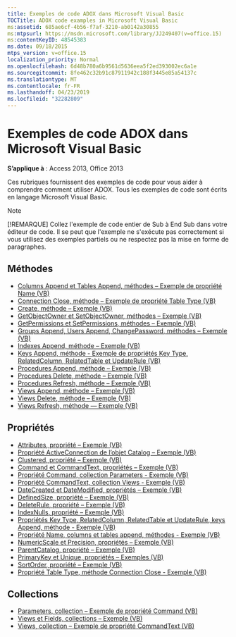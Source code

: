 ```yaml
---
title: Exemples de code ADOX dans Microsoft Visual Basic
TOCTitle: ADOX code examples in Microsoft Visual Basic
ms:assetid: 685ae6cf-4b56-f7af-3210-ab0142a30855
ms:mtpsurl: https://msdn.microsoft.com/library/JJ249407(v=office.15)
ms:contentKeyID: 48545383
ms.date: 09/18/2015
mtps_version: v=office.15
localization_priority: Normal
ms.openlocfilehash: 6d48b780a6b9561d5636eea5f2ed393002ec6a1e
ms.sourcegitcommit: 8fe462c32b91c87911942c188f3445e85a54137c
ms.translationtype: MT
ms.contentlocale: fr-FR
ms.lasthandoff: 04/23/2019
ms.locfileid: "32282809"
---
```

# <a name="adox-code-examples-in-microsoft-visual-basic"></a>Exemples de code ADOX dans Microsoft Visual Basic

**S’applique à** : Access 2013, Office 2013

Ces rubriques fournissent des exemples de code pour vous aider à comprendre comment utiliser ADOX. Tous les exemples de code sont écrits en langage Microsoft Visual Basic.

> [!NOTE]
> [!REMARQUE] Collez l'exemple de code entier de Sub à End Sub dans votre éditeur de code. Il se peut que l'exemple ne s'exécute pas correctement si vous utilisez des exemples partiels ou ne respectez pas la mise en forme de paragraphes.

## <a name="methods"></a>Méthodes

- [Columns Append et Tables Append, méthodes – Exemple de propriété Name (VB)](columns-and-tables-append-methods-name-property-example-vb.md)
- [Connection Close, méthode – Exemple de propriété Table Type (VB)](connection-close-method-table-type-property-example-vb.md)
- [Create, méthode – Exemple (VB)](create-method-example-vb.md)
- [GetObjectOwner et SetObjectOwner, méthodes – Exemple (VB)](getobjectowner-and-setobjectowner-methods-example-vb.md)
- [GetPermissions et SetPermissions, méthodes – Exemple (VB)](getpermissions-and-setpermissions-methods-example-vb.md)
- [Groups Append, Users Append, ChangePassword, méthodes – Exemple (VB)](groups-and-users-append-changepassword-methods-example-vb.md)
- [Indexes Append, méthode – Exemple (VB)](indexes-append-method-example-vb.md)
- [Keys Append, méthode - Exemple de propriétés Key Type, RelatedColumn, RelatedTable et UpdateRule (VB)](keys-append-method-key-type-relatedcolumn-relatedtable-and-updaterule-properties-example-vb.md)
- [Procedures Append, méthode – Exemple (VB)](procedures-append-method-example-vb.md)
- [Procedures Delete, méthode – Exemple (VB)](procedures-delete-method-example-vb.md)
- [Procedures Refresh, méthode – Exemple (VB)](procedures-refresh-method-example-vb.md)
- [Views Append, méthode – Exemple (VB)](views-append-method-example-vb.md)
- [Views Delete, méthode – Exemple (VB)](views-delete-method-example-vb.md)
- [Views Refresh, méthode — Exemple (VB)](views-refresh-method-example-vb.md)

## <a name="properties"></a>Propriétés

- [Attributes, propriété – Exemple (VB)](attributes-property-example-vb.md)
- [Propriété ActiveConnection de l’objet Catalog – Exemple (VB)](catalog-activeconnection-property-example-vb.md)
- [Clustered, propriété – Exemple (VB)](clustered-property-example-vb.md)
- [Command et CommandText, propriétés – Exemple (VB)](command-and-commandtext-properties-example-vb.md)
- [Propriété Command, collection Parameters - Exemple (VB)](parameters-collection-command-property-example-vb.md)
- [Propriété CommandText, collection Views - Exemple (VB)](views-collection-commandtext-property-example-vb.md)
- [DateCreated et DateModified, propriétés – Exemple (VB)](datecreated-and-datemodified-properties-example-vb.md)
- [DefinedSize, propriété – Exemple (VB)](definedsize-property-example-vb.md)
- [DeleteRule, propriété – Exemple (VB)](deleterule-property-example-vb.md)
- [IndexNulls, propriété – Exemple (VB)](indexnulls-property-example-vb.md)
- [Propriétés Key Type, RelatedColumn, RelatedTable et UpdateRule, keys Append, méthode - Exemple (VB)](keys-append-method-key-type-relatedcolumn-relatedtable-and-updaterule-properties-example-vb.md)
- [Propriété Name, columns et tables append, méthodes - Exemple (VB)](columns-and-tables-append-methods-name-property-example-vb.md)
- [NumericScale et Precision, propriétés – Exemple (VB)](numericscale-and-precision-properties-example-vb.md)
- [ParentCatalog, propriété – Exemple (VB)](parentcatalog-property-example-vb.md)
- [PrimaryKey et Unique, propriétés – Exemples (VB)](primarykey-and-unique-properties-example-vb.md)
- [SortOrder, propriété – Exemple (VB)](sortorder-property-example-vb.md)
- [Propriété Table Type, méthode Connection Close - Exemple (VB)](connection-close-method-table-type-property-example-vb.md)

## <a name="collections"></a>Collections

- [Parameters, collection – Exemple de propriété Command (VB)](parameters-collection-command-property-example-vb.md)
- [Views et Fields, collections – Exemple (VB)](views-and-fields-collections-example-vb.md)
- [Views, collection – Exemple de propriété CommandText (VB)](views-collection-commandtext-property-example-vb.md)


